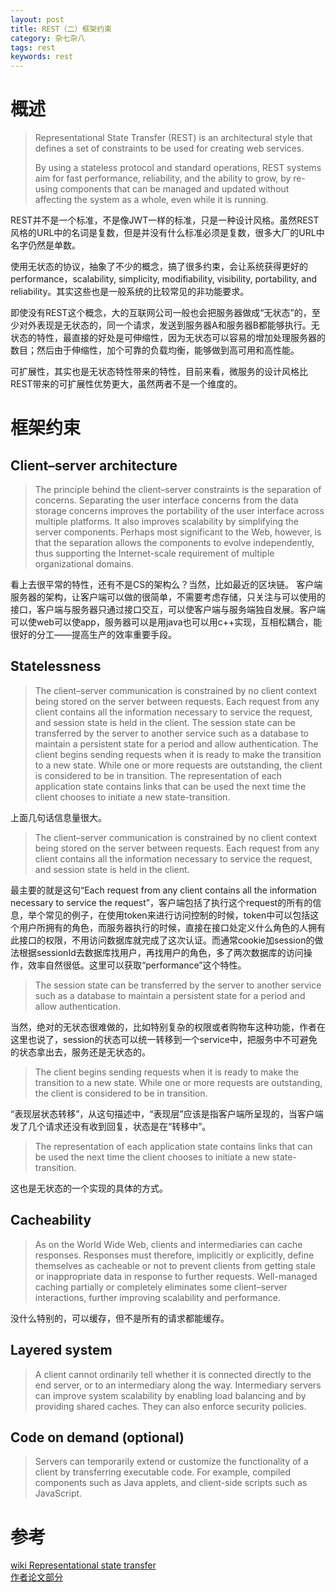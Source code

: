 ```yaml
---
layout: post
title: REST（二）框架约束
category: 杂七杂八
tags: rest
keywords: rest
---
```

# 概述
> Representational State Transfer (REST) is an architectural style that defines a set of constraints to be used for creating web services. 
> 
> By using a stateless protocol and standard operations, REST systems aim for fast performance, reliability, and the ability to grow, by re-using components that can be managed and updated without affecting the system as a whole, even while it is running.

REST并不是一个标准，不是像JWT一样的标准，只是一种设计风格。虽然REST风格的URL中的名词是复数，但是并没有什么标准必须是复数，很多大厂的URL中名字仍然是单数。

使用无状态的协议，抽象了不少的概念，搞了很多约束，会让系统获得更好的performance，scalability, simplicity, modifiability, visibility, portability, and reliability。其实这些也是一般系统的比较常见的非功能要求。

即使没有REST这个概念，大的互联网公司一般也会把服务器做成“无状态”的，至少对外表现是无状态的，同一个请求，发送到服务器A和服务器B都能够执行。无状态的特性，最直接的好处是可伸缩性，因为无状态可以容易的增加处理服务器的数目；然后由于伸缩性，加个可靠的负载均衡，能够做到高可用和高性能。

可扩展性，其实也是无状态特性带来的特性，目前来看，微服务的设计风格比REST带来的可扩展性优势更大，虽然两者不是一个维度的。

# 框架约束

## Client–server architecture
> The principle behind the client–server constraints is the separation of concerns. Separating the user interface concerns from the data storage concerns improves the portability of the user interface across multiple platforms. It also improves scalability by simplifying the server components. Perhaps most significant to the Web, however, is that the separation allows the components to evolve independently, thus supporting the Internet-scale requirement of multiple organizational domains.

看上去很平常的特性，还有不是CS的架构么？当然，比如最近的区块链。
客户端服务器的架构，让客户端可以做的很简单，不需要考虑存储，只关注与可以使用的接口，客户端与服务器只通过接口交互，可以使客户端与服务端独自发展。客户端可以使web可以使app，服务器可以是用java也可以用c++实现，互相松耦合，能很好的分工——提高生产的效率重要手段。

## Statelessness
> The client–server communication is constrained by no client context being stored on the server between requests. Each request from any client contains all the information necessary to service the request, and session state is held in the client. The session state can be transferred by the server to another service such as a database to maintain a persistent state for a period and allow authentication. The client begins sending requests when it is ready to make the transition to a new state. While one or more requests are outstanding, the client is considered to be in transition. The representation of each application state contains links that can be used the next time the client chooses to initiate a new state-transition.

上面几句话信息量很大。
> The client–server communication is constrained by no client context being stored on the server between requests. Each request from any client contains all the information necessary to service the request, and session state is held in the client. 

最主要的就是这句“Each request from any client contains all the information necessary to service the request”，客户端包括了执行这个request的所有的信息，举个常见的例子，在使用token来进行访问控制的时候，token中可以包括这个用户所拥有的角色，而服务器执行的时候，直接在接口处定义什么角色的人拥有此接口的权限，不用访问数据库就完成了这次认证。而通常cookie加session的做法根据sessionId去数据库找用户，再找用户的角色，多了两次数据库的访问操作，效率自然很低。这里可以获取“performance”这个特性。

> The session state can be transferred by the server to another service such as a database to maintain a persistent state for a period and allow authentication. 

当然，绝对的无状态很难做的，比如特别复杂的权限或者购物车这种功能，作者在这里也说了，session的状态可以统一转移到一个service中，把服务中不可避免的状态拿出去，服务还是无状态的。

> The client begins sending requests when it is ready to make the transition to a new state. While one or more requests are outstanding, the client is considered to be in transition. 

“表现层状态转移”，从这句描述中，“表现层”应该是指客户端所呈现的，当客户端发了几个请求还没有收到回复，状态是在“转移中”。

> The representation of each application state contains links that can be used the next time the client chooses to initiate a new state-transition.

这也是无状态的一个实现的具体的方式。


## Cacheability
> As on the World Wide Web, clients and intermediaries can cache responses. Responses must therefore, implicitly or explicitly, define themselves as cacheable or not to prevent clients from getting stale or inappropriate data in response to further requests. Well-managed caching partially or completely eliminates some client–server interactions, further improving scalability and performance.

没什么特别的，可以缓存，但不是所有的请求都能缓存。

## Layered system
> A client cannot ordinarily tell whether it is connected directly to the end server, or to an intermediary along the way. Intermediary servers can improve system scalability by enabling load balancing and by providing shared caches. They can also enforce security policies.

## Code on demand (optional)
> Servers can temporarily extend or customize the functionality of a client by transferring executable code. For example, compiled components such as Java applets, and client-side scripts such as JavaScript.

# 参考
[wiki Representational state transfer](https://en.wikipedia.org/wiki/Representational_state_transfer)  
[作者论文部分](https://www.ics.uci.edu/~fielding/pubs/dissertation/rest_arch_style.htm)
